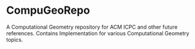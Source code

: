 # CompuGeoRepo
A Computational Geometry repository for ACM ICPC and other future references. Contains Implementation for various Computational Geometry topics.
